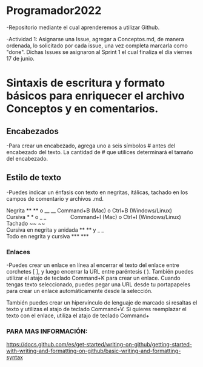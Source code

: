 # Programador2022
 -Repositorio mediante el cual aprenderemos a utilizar Github.

 -Actividad 1: Asignarse una Issue, agregar a Conceptos.md, de manera ordenada, lo solicitado por cada issue, una vez completa marcarla como "done". Dichas Issues se asignaron al Sprint 1 el cual finaliza el día viernes 17 de junio.



# Sintaxis de escritura y formato básicos para enriquecer el archivo Conceptos y en comentarios. 

## Encabezados
 -Para crear un encabezado, agrega uno a seis símbolos # antes del encabezado del texto. La cantidad de # que utilices determinará el tamaño del encabezado.
## Estilo de texto
 -Puedes indicar un énfasis con texto en negritas, itálicas, tachado en los campos de comentario y archivos .md.

 Negrita	** ** o __ __	Command+B (Mac) o Ctrl+B (Windows/Linux)	
 Cursiva	* * o _ _     	Command+I (Mac) o Ctrl+I (Windows/Linux)	
 Tachado	~~ ~~		
 Cursiva en negrita y anidada	** ** y _ _		
 Todo en negrita y cursiva	*** ***		


### Enlaces
 -Puedes crear un enlace en línea al encerrar el texto del enlace entre corchetes [ ], y luego encerrar la URL entre paréntesis ( ). También puedes utilizar el atajo de teclado Command+K para crear un enlace. Cuando tengas texto seleccionado, puedes pegar una URL desde tu portapapeles para crear un enlace automáticamente desde la selección.

También puedes crear un hipervínculo de lenguaje de marcado si resaltas el texto y utilizas el atajo de teclado Command+V. Si quieres reemplazar el texto con el enlace, utiliza el atajo de teclado Command+
### PARA MAS INFORMACIÓN:
https://docs.github.com/es/get-started/writing-on-github/getting-started-with-writing-and-formatting-on-github/basic-writing-and-formatting-syntax
